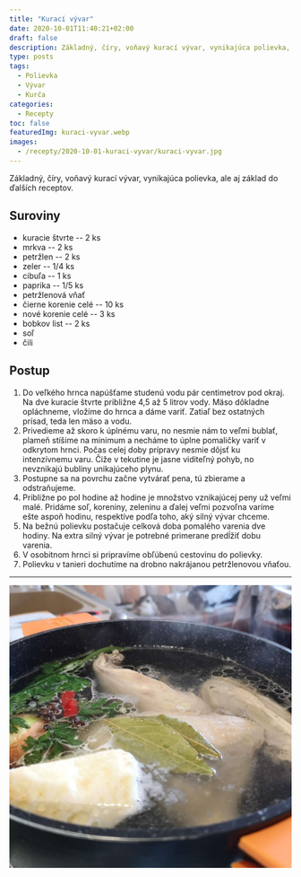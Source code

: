 ```yaml
---
title: "Kurací vývar"
date: 2020-10-01T11:40:21+02:00
draft: false
description: Základný, číry, voňavý kurací vývar, vynikajúca polievka, ale aj základ do ďalších receptov.
type: posts
tags:
  - Polievka
  - Vývar
  - Kurča
categories:
  - Recepty
toc: false
featuredImg: kuraci-vyvar.webp
images:
  - /recepty/2020-10-01-kuraci-vyvar/kuraci-vyvar.jpg
---
```


Základný, číry, voňavý kurací vývar, vynikajúca polievka, ale aj základ do ďalších receptov.

## Suroviny

- kuracie štvrte -- 2 ks
- mrkva -- 2 ks
- petržlen -- 2 ks
- zeler -- 1/4 ks
- cibuľa -- 1 ks
- paprika -- 1/5 ks
- petržlenová vňať
- čierne korenie celé -- 10 ks
- nové korenie celé -- 3 ks
- bobkov list -- 2 ks
- soľ
- čili

## Postup

1. Do veľkého hrnca napúšťame studenú vodu pár centimetrov pod okraj. Na dve kuracie štvrte približne 4,5 až 5 litrov vody. Mäso dôkladne opláchneme, vložíme do hrnca a dáme variť. Zatiaľ bez ostatných prísad, teda len mäso a vodu.
2. Privedieme až skoro k úplnému varu, no nesmie nám to veľmi bublať, plameň stíšime na minimum a necháme to úplne pomaličky variť v odkrytom hrnci. Počas celej doby prípravy nesmie dôjsť ku intenzívnemu varu. Čiže v tekutine je jasne viditeľný pohyb, no nevznikajú bubliny unikajúceho plynu.
3. Postupne sa na povrchu začne vytvárať pena, tú zbierame a odstraňujeme.
4. Približne po pol hodine až hodine je množstvo vznikajúcej peny už veľmi malé. Pridáme soľ, koreniny, zeleninu a ďalej veľmi pozvoľna varíme ešte aspoň hodinu, respektíve podľa toho, aký silný vývar chceme.
5. Na bežnú polievku postačuje celková doba pomalého varenia dve hodiny. Na extra silný vývar je potrebné primerane predĺžiť dobu varenia.
6. V osobitnom hrnci si pripravíme obľúbenú cestovinu do polievky.
7. Polievku v tanieri dochutíme na drobno nakrájanou petržlenovou vňaťou.

---

![Kurací vývar](kuraci-vyvar.jpg "Kurací vývar (autor: zwieratko, 2021)")
